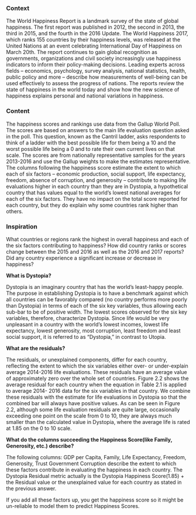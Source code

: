 ### Context

The World Happiness Report is a landmark survey of the state of global happiness. The first report was published in 2012, the second in 2013, the third in 2015, and the fourth in the 2016 Update. The World Happiness 2017, which ranks 155 countries by their happiness levels, was released at the United Nations at an event celebrating International Day of Happiness on March 20th. The report continues to gain global recognition as governments, organizations and civil society increasingly use happiness indicators to inform their policy-making decisions. Leading experts across fields – economics, psychology, survey analysis, national statistics, health, public policy and more – describe how measurements of well-being can be used effectively to assess the progress of nations. The reports review the state of happiness in the world today and show how the new science of happiness explains personal and national variations in happiness.

### Content

The happiness scores and rankings use data from the Gallup World Poll. The scores are based on answers to the main life evaluation question asked in the poll. This question, known as the Cantril ladder, asks respondents to think of a ladder with the best possible life for them being a 10 and the worst possible life being a 0 and to rate their own current lives on that scale. The scores are from nationally representative samples for the years 2013-2016 and use the Gallup weights to make the estimates representative. The columns following the happiness score estimate the extent to which each of six factors – economic production, social support, life expectancy, freedom, absence of corruption, and generosity – contribute to making life evaluations higher in each country than they are in Dystopia, a hypothetical country that has values equal to the world’s lowest national averages for each of the six factors. They have no impact on the total score reported for each country, but they do explain why some countries rank higher than others.

### Inspiration

What countries or regions rank the highest in overall happiness and each of the six factors contributing to happiness? How did country ranks or scores change between the 2015 and 2016 as well as the 2016 and 2017 reports? Did any country experience a significant increase or decrease in happiness?

**What is Dystopia?**

Dystopia is an imaginary country that has the world’s least-happy people. The purpose in establishing Dystopia is to have a benchmark against which all countries can be favorably compared (no country performs more poorly than Dystopia) in terms of each of the six key variables, thus allowing each sub-bar to be of positive width. The lowest scores observed for the six key variables, therefore, characterize Dystopia. Since life would be very unpleasant in a country with the world’s lowest incomes, lowest life expectancy, lowest generosity, most corruption, least freedom and least social support, it is referred to as “Dystopia,” in contrast to Utopia.

**What are the residuals?**

The residuals, or unexplained components, differ for each country, reflecting the extent to which the six variables either over- or under-explain average 2014-2016 life evaluations. These residuals have an average value of approximately zero over the whole set of countries. Figure 2.2 shows the average residual for each country when the equation in Table 2.1 is applied to average 2014- 2016 data for the six variables in that country. We combine these residuals with the estimate for life evaluations in Dystopia so that the combined bar will always have positive values. As can be seen in Figure 2.2, although some life evaluation residuals are quite large, occasionally exceeding one point on the scale from 0 to 10, they are always much smaller than the calculated value in Dystopia, where the average life is rated at 1.85 on the 0 to 10 scale.

**What do the columns succeeding the Happiness Score(like Family, Generosity, etc.) describe?**

The following columns: GDP per Capita, Family, Life Expectancy, Freedom, Generosity, Trust Government Corruption describe the extent to which these factors contribute in evaluating the happiness in each country. The Dystopia Residual metric actually is the Dystopia Happiness Score(1.85) + the Residual value or the unexplained value for each country as stated in the previous answer.

If you add all these factors up, you get the happiness score so it might be un-reliable to model them to predict Happiness Scores.
